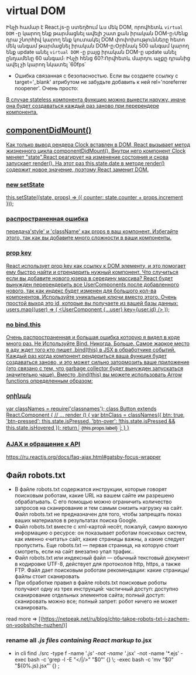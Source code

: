 # virtual DOM

Ինչի համար է React.js-ը ստեղծում ևս մեկ DOM, որովհետև `virtual DOM` -ը կարող ենք թարմացնել ավելի շատ քան իրական DOM-ը։Մենք դրա շնորհիվ կարող ենք կուտակել DOM փոփոխությունները հետո մեկ անգամ թարմացնել իրական DOM-ը։Օրինակ 500 անգամ կարող ենք  update անել `virtual DOM` -ը
բայց իրական DOM-ը  update անել ընդամենը 60 անգամ։ Ինչի հենց 60?:Որվհետև մարդու աչքը դրանից ավել չի կարող նկատել ՝60fps՝

- Ошибка связанная с безопасностью.
Если вы создаете ссылку с target='_blank' атрибутом не забудьте добавить к ней rel='noreferrer noopener'. Очень просто:
<a href="https://example.com" target="_blank" rel="noreferrer noopener" />

В случае stateless компонента функцию можно вынести наружу, иначе она будет создаваться каждый раз заново при перерендере компонента.

## componentDidMount()

Как только вывод рендера Clock вставлен в DOM, React вызывает метод жизненного цикла componentDidMount(). Внутри него компонент Clock меняет "state".React реагирует на изменение состояния и снова запускает render(). На этот раз this.state.date в методе render() содержит новое значение, поэтому React заменит DOM.

### new setState

 this.setState((state, props) => ({
 counter: state.counter + props.increment
 }));

### распространенная ошибка

передача'style' и 'className' как props в ваш компонент. Избегайте этого, так как вы добавите много сложности в ваши компоненты.

### prop key

React использует prop key как ссылку к DOM элементу, и это помогает ему быстро найти и отрендерить нужный компонент.
Что случиться если вы добавите нового юзера в середину массива? React будет вынужден перерендерить все UserComponents после добавленного нового, так как индекс будет изменен для большого кол-ва компонентов. Используйте уникальные ключи вместо этого. Очень простой выход это id, которые вы получаете из вашей базы данных:
 users.map((user) => (
 <UserComponent {...user} key={user.id}  />
 ));

### no bind.this

Очень распространенная и большая ошибка которую я видел в коде много раз. Не Используйте Bind. Никогда. Больше.
Самое жаркое место в аду ждет того кто пишет .bind(this) в JSX в обработчике событий.
Каждый раз когда компонент рендериться ваша функция будет создаваться заново, и это может сильно затормозить ваше приложение (это связано с тем, что garbage collector будет вынужден запускаться значительно чаще). Вместо .bind(this) вы можете использовать Arrow functions определенным образом:

### օրինակ

 var classNames = require('classnames');
 class Button extends React.Component {
 // ...
 render () {
  var btnClass = classNames({
  btn: true,
  'btn-pressed': this.state.isPressed,
  'btn-over': !this.state.isPressed && this.state.isHovered
  });
  return <button className={btnClass}>{this.props.label}</button>;
 }
 }

### AJAX и обращение к API

<https://ru.reactjs.org/docs/faq-ajax.html#gatsby-focus-wrapper>

## Файл robots.txt

- В файле robots.txt содержатся инструкции, которые говорят поисковым роботам, какие URL на вашем сайте им разрешено обрабатывать. С его помощью можно ограничить количество запросов на сканирование и тем самым снизить нагрузку на сайт. Файл robots.txt не предназначен для того, чтобы запрещать показ ваших материалов в результатах поиска Google.
- Файл robots.txt вместе с xml-картой несёт, пожалуй, самую важную информацию о ресурсе: он показывает роботам поисковых систем, как именно «читать» сайт, какие страницы важны, а какие следует пропустить. Еще robots.txt — первая страница, на которую стоит смотреть, если на сайт внезапно упал трафик..
- Файл robots.txt или индексный файл — обычный текстовый документ в кодировке UTF-8, действует для протоколов http, https, а также FTP. Файл дает поисковым роботам рекомендации: какие страницы/файлы стоит сканировать
- При обработке правил в файле robots.txt поисковые роботы получают одну из трех инструкций:
частичный доступ: доступно сканирование отдельных элементов сайта;
полный доступ: сканировать можно все;
полный запрет: робот ничего не может сканировать.

read more => [(https://netpeak.net/ru/blog/chto-takoe-robots-txt-i-zachem-on-voobshche-nuzhen/)]

### rename all *.js files containing React markup to*.jsx

- in cli
find ./src -type f -name '*.js' -not -name '*.jsx' -not -name '*.ejs' -exec bash -c 'grep -l -E "</|/>" "$0"' {} \; -exec bash -c 'mv "$0" "${0%.js}.jsx"' {} \;
